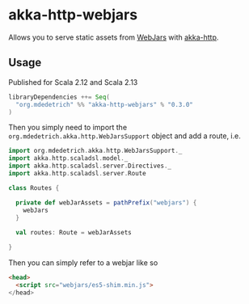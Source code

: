 # akka-http-webjars
Allows you to serve static assets from [WebJars](https://www.webjars.org/) with [akka-http](link).

## Usage

Published for Scala 2.12 and Scala 2.13

```sbt
libraryDependencies ++= Seq(
  "org.mdedetrich" %% "akka-http-webjars" % "0.3.0"
)
```

Then you simply need to import the `org.mdedetrich.akka.http.WebJarsSupport` object and add a route, i.e.

```scala
import org.mdedetrich.akka.http.WebJarsSupport._
import akka.http.scaladsl.model._
import akka.http.scaladsl.server.Directives._
import akka.http.scaladsl.server.Route

class Routes {

  private def webJarAssets = pathPrefix("webjars") {
    webJars
  }
  
  val routes: Route = webJarAssets

}
```

Then you can simply refer to a webjar like so

```html
<head>
  <script src="webjars/es5-shim.min.js">
</head>
```
